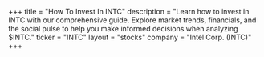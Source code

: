 +++
title = "How To Invest In INTC"
description = "Learn how to invest in INTC with our comprehensive guide. Explore market trends, financials, and the social pulse to help you make informed decisions when analyzing $INTC."
ticker = "INTC"
layout = "stocks"
company = "Intel Corp. (INTC)"
+++

